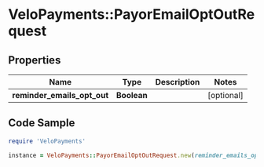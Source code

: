 # VeloPayments::PayorEmailOptOutRequest

## Properties

Name | Type | Description | Notes
------------ | ------------- | ------------- | -------------
**reminder_emails_opt_out** | **Boolean** |  | [optional] 

## Code Sample

```ruby
require 'VeloPayments'

instance = VeloPayments::PayorEmailOptOutRequest.new(reminder_emails_opt_out: null)
```


